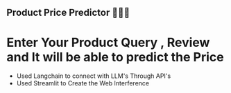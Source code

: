 ## Product Price Predictor 🚀🚀🪫

# Enter Your Product Query , Review and It will be able to predict the Price 

- Used Langchain to connect with LLM's Through API's
- Used Streamlit to Create the Web Interference 
